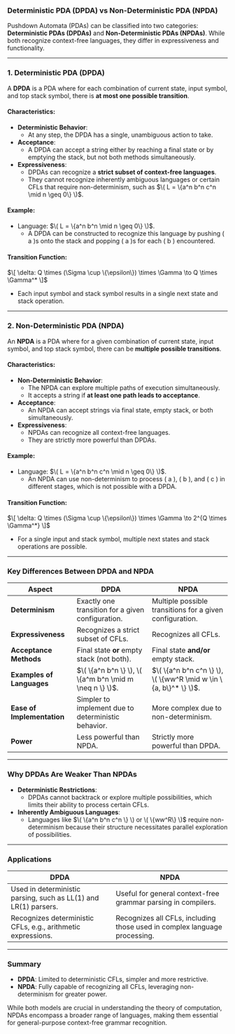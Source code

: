 ### **Deterministic PDA (DPDA) vs Non-Deterministic PDA (NPDA)**

Pushdown Automata (PDAs) can be classified into two categories: **Deterministic PDAs (DPDAs)** and **Non-Deterministic PDAs (NPDAs)**. While both recognize context-free languages, they differ in expressiveness and functionality.

---

### **1. Deterministic PDA (DPDA)**

A **DPDA** is a PDA where for each combination of current state, input symbol, and top stack symbol, there is **at most one possible transition**.

#### **Characteristics**:
- **Deterministic Behavior**:
  - At any step, the DPDA has a single, unambiguous action to take.
- **Acceptance**:
  - A DPDA can accept a string either by reaching a final state or by emptying the stack, but not both methods simultaneously.
- **Expressiveness**:
  - DPDAs can recognize a **strict subset of context-free languages**.
  - They cannot recognize inherently ambiguous languages or certain CFLs that require non-determinism, such as $\( L = \{a^n b^n c^n \mid n \geq 0\} \)$.

#### **Example**:
- Language: $\( L = \{a^n b^n \mid n \geq 0\} \)$.
  - A DPDA can be constructed to recognize this language by pushing \( a \)s onto the stack and popping \( a \)s for each \( b \) encountered.

#### **Transition Function**:
$\[
\delta: Q \times (\Sigma \cup \{\epsilon\}) \times \Gamma \to Q \times \Gamma^*
\]$
- Each input symbol and stack symbol results in a single next state and stack operation.

---

### **2. Non-Deterministic PDA (NPDA)**

An **NPDA** is a PDA where for a given combination of current state, input symbol, and top stack symbol, there can be **multiple possible transitions**.

#### **Characteristics**:
- **Non-Deterministic Behavior**:
  - The NPDA can explore multiple paths of execution simultaneously.
  - It accepts a string if **at least one path leads to acceptance**.
- **Acceptance**:
  - An NPDA can accept strings via final state, empty stack, or both simultaneously.
- **Expressiveness**:
  - NPDAs can recognize all context-free languages.
  - They are strictly more powerful than DPDAs.

#### **Example**:
- Language: $\( L = \{a^n b^n c^n \mid n \geq 0\} \)$.
  - An NPDA can use non-determinism to process \( a \), \( b \), and \( c \) in different stages, which is not possible with a DPDA.

#### **Transition Function**:
$\[
\delta: Q \times (\Sigma \cup \{\epsilon\}) \times \Gamma \to 2^{Q \times \Gamma^*}
\]$
- For a single input and stack symbol, multiple next states and stack operations are possible.

---

### **Key Differences Between DPDA and NPDA**

| **Aspect**                  | **DPDA**                                          | **NPDA**                                             |
|-----------------------------|--------------------------------------------------|-----------------------------------------------------|
| **Determinism**             | Exactly one transition for a given configuration. | Multiple possible transitions for a given configuration. |
| **Expressiveness**          | Recognizes a strict subset of CFLs.               | Recognizes all CFLs.                                |
| **Acceptance Methods**      | Final state **or** empty stack (not both).        | Final state **and/or** empty stack.                 |
| **Examples of Languages**   | $\( \{a^n b^n \} \), \( \{a^m b^n \mid m \neq n \} \)$. | $\( \{a^n b^n c^n \} \), \( \{ww^R \mid w \in \{a, b\}^* \} \)$. |
| **Ease of Implementation**  | Simpler to implement due to deterministic behavior. | More complex due to non-determinism.               |
| **Power**                   | Less powerful than NPDA.                          | Strictly more powerful than DPDA.                  |

---

### **Why DPDAs Are Weaker Than NPDAs**

- **Deterministic Restrictions**:
  - DPDAs cannot backtrack or explore multiple possibilities, which limits their ability to process certain CFLs.
- **Inherently Ambiguous Languages**:
  - Languages like $\( \{a^n b^n c^n \} \) or \( \{ww^R\} \)$ require non-determinism because their structure necessitates parallel exploration of possibilities.

---

### **Applications**

| **DPDA**                         | **NPDA**                                  |
|----------------------------------|------------------------------------------|
| Used in deterministic parsing, such as LL(1) and LR(1) parsers. | Useful for general context-free grammar parsing in compilers. |
| Recognizes deterministic CFLs, e.g., arithmetic expressions. | Recognizes all CFLs, including those used in complex language processing. |

---

### **Summary**

- **DPDA**: Limited to deterministic CFLs, simpler and more restrictive.
- **NPDA**: Fully capable of recognizing all CFLs, leveraging non-determinism for greater power.

While both models are crucial in understanding the theory of computation, NPDAs encompass a broader range of languages, making them essential for general-purpose context-free grammar recognition.
